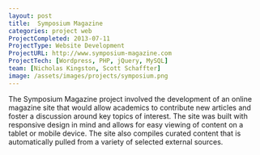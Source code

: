 ```yaml
---
layout: post
title:  Symposium Magazine
categories: project web
ProjectCompleted: 2013-07-11
ProjectType: Website Development
ProjectURL: http://www.symposium-magazine.com
ProjectTech: [Wordpress, PHP, jQuery, MySQL]
team: [Nicholas Kingston, Scott Schaffter]
image: /assets/images/projects/symposium.png
---
```


The Symposium Magazine project involved the development of an online magazine site that would allow academics to contribute new articles and foster a discussion around key topics of interest. The site was built with responsive design in mind and allows for easy viewing of content on a tablet or mobile device.  The site also compiles curated content that is automatically pulled from a variety of selected external sources.